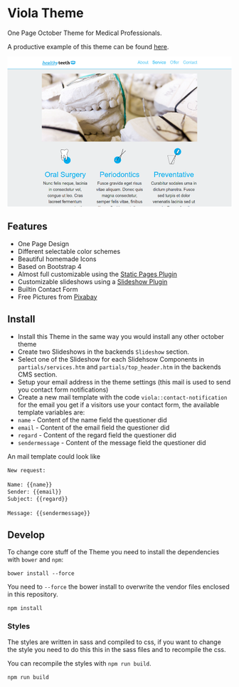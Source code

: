# Viola Theme
One Page October Theme for Medical Professionals.

A productive example of this theme can be found [here](http://www.thp-garber.de).

![Theme Preview](assets/images/theme-preview.png)

## Features

* One Page Design
* Different selectable color schemes
* Beautiful homemade Icons
* Based on Bootstrap 4
* Almost full customizable using the [Static Pages Plugin](https://octobercms.com/plugin/rainlab-pages)
* Customizable slideshows using a [Slideshow Plugin](https://octobercms.com/plugin/flosch-slideshow)
* Builtin Contact Form
* Free Pictures from [Pixabay](https://pixabay.com/)

## Install

* Install this Theme in the same way you would install any other october theme
* Create two Slideshows in the backends `Slideshow` section.
* Select one of the Slideshow for each Slidehsow Components in `partials/services.htm` and `partials/top_header.htm` in the backends CMS section.
* Setup your email address in the theme settings (this mail is used to send you contact form notifications)
* Create a new mail template with the code `viola::contact-notification` for the email you get if a visitors use your contact form, the available template variables are:
 * `name` - Content of the name field the questioner did
 * `email` - Content of the email field the questioner did
 * `regard` - Content of the regard field the questioner did
 * `sendermessage` - Content of the message field the questioner did

An mail template could look like

```
New request:

Name: {{name}}
Sender: {{email}}
Subject: {{regard}}

Message: {{sendermessage}}
```

## Develop

To change core stuff of the Theme you need to install the dependencies with `bower` and `npm`:

```
bower install --force
```
You need to ```--force```  the  bower install to overwrite the vendor files enclosed in this repository.


```
npm install
```

### Styles
The styles are written in sass and compiled to css, if you want to change the style you need to do this this in the sass files and to recompile the css.

You can recompile the styles with `npm run build`.

```
npm run build
```
